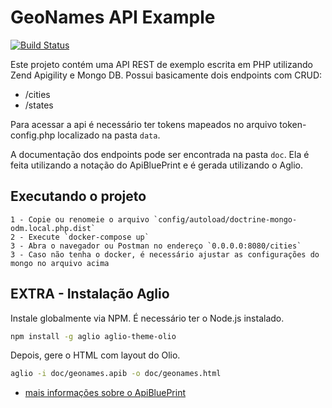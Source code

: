 GeoNames API Example
=================================================
[![Build Status](https://semaphoreci.com/api/v1/mariojrrc/geonames-api/branches/master/badge.svg)](https://semaphoreci.com/mariojrrc/geonames-api)

Este projeto contém uma API REST de exemplo escrita em PHP utilizando Zend Apigility e Mongo DB.
Possui basicamente dois endpoints com CRUD:

- /cities
- /states

Para acessar a api é necessário ter tokens mapeados
no arquivo token-config.php localizado na pasta `data`.

A documentação dos endpoints pode ser encontrada na pasta `doc`. Ela é feita utilizando
a notação do ApiBluePrint e é gerada utilizando o Aglio.

## Executando o projeto
    1 - Copie ou renomeie o arquivo `config/autoload/doctrine-mongo-odm.local.php.dist`
    2 - Execute `docker-compose up`
    3 - Abra o navegador ou Postman no endereço `0.0.0.0:8080/cities`
    3 - Caso não tenha o docker, é necessário ajustar as configurações do mongo no arquivo acima

## EXTRA - Instalação Aglio
Instale globalmente via NPM. É necessário ter o Node.js instalado.

```bash
npm install -g aglio aglio-theme-olio
```

Depois, gere o HTML com layout do Olio.

```bash
aglio -i doc/geonames.apib -o doc/geonames.html
```

* [mais informações sobre o ApiBluePrint](https://apiblueprint.org/)